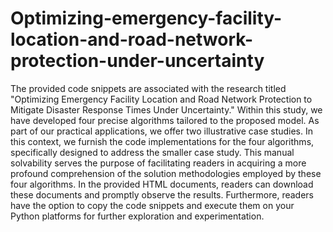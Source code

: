 # Optimizing-emergency-facility-location-and-road-network-protection-under-uncertainty
The provided code snippets are associated with the research titled "Optimizing Emergency Facility Location and Road Network Protection to Mitigate Disaster Response Times Under Uncertainty." Within this study, we have developed four precise algorithms tailored to the proposed model. As part of our practical applications, we offer two illustrative case studies. In this context, we furnish the code implementations for the four algorithms, specifically designed to address the smaller case study. This manual solvability serves the purpose of facilitating readers in acquiring a more profound comprehension of the solution methodologies employed by these four algorithms.
In the provided HTML documents, readers can download these documents and promptly observe the results. Furthermore, readers have the option to copy the code snippets and execute them on your Python platforms for further exploration and experimentation.
